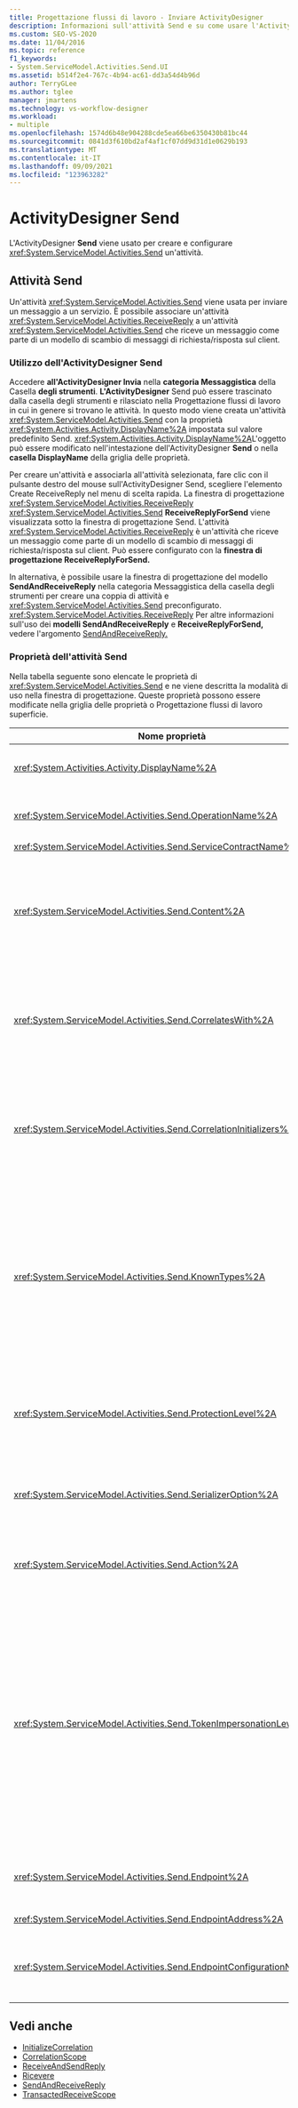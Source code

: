 ```yaml
---
title: Progettazione flussi di lavoro - Inviare ActivityDesigner
description: Informazioni sull'attività Send e su come usare l'ActivityDesigner Send per creare e configurare un'attività Send.
ms.custom: SEO-VS-2020
ms.date: 11/04/2016
ms.topic: reference
f1_keywords:
- System.ServiceModel.Activities.Send.UI
ms.assetid: b514f2e4-767c-4b94-ac61-dd3a54d4b96d
author: TerryGLee
ms.author: tglee
manager: jmartens
ms.technology: vs-workflow-designer
ms.workload:
- multiple
ms.openlocfilehash: 1574d6b48e904288cde5ea66be6350430b81bc44
ms.sourcegitcommit: 0841d3f610bd2af4af1cf07dd9d31d1e0629b193
ms.translationtype: MT
ms.contentlocale: it-IT
ms.lasthandoff: 09/09/2021
ms.locfileid: "123963282"
---
```

# <a name="send-activity-designer"></a>ActivityDesigner Send

L'ActivityDesigner **Send** viene usato per creare e configurare <xref:System.ServiceModel.Activities.Send> un'attività.

## <a name="the-send-activity"></a>Attività Send

 Un'attività <xref:System.ServiceModel.Activities.Send> viene usata per inviare un messaggio a un servizio. È possibile associare un'attività <xref:System.ServiceModel.Activities.ReceiveReply> a un'attività <xref:System.ServiceModel.Activities.Send> che riceve un messaggio come parte di un modello di scambio di messaggi di richiesta/risposta sul client.

### <a name="using-the-send-activity-designer"></a>Utilizzo dell'ActivityDesigner Send

Accedere **all'ActivityDesigner Invia** nella **categoria Messaggistica** della Casella **degli strumenti**. **L'ActivityDesigner** Send può essere  trascinato dalla casella degli strumenti e rilasciato nella Progettazione flussi di lavoro in cui in genere si trovano le attività. In questo modo viene creata un'attività <xref:System.ServiceModel.Activities.Send> con la proprietà <xref:System.Activities.Activity.DisplayName%2A> impostata sul valore predefinito Send. <xref:System.Activities.Activity.DisplayName%2A>L'oggetto può essere modificato nell'intestazione dell'ActivityDesigner **Send** o nella **casella DisplayName** della griglia delle proprietà.

Per creare un'attività e associarla all'attività selezionata, fare clic con il pulsante destro del mouse sull'ActivityDesigner Send, scegliere l'elemento Create ReceiveReply nel menu di scelta rapida. La finestra di progettazione <xref:System.ServiceModel.Activities.ReceiveReply> <xref:System.ServiceModel.Activities.Send> **ReceiveReplyForSend**    viene visualizzata sotto la finestra di progettazione Send. L'attività <xref:System.ServiceModel.Activities.ReceiveReply> è un'attività che riceve un messaggio come parte di un modello di scambio di messaggi di richiesta/risposta sul client. Può essere configurato con la **finestra di progettazione ReceiveReplyForSend.**

In alternativa, è possibile usare la finestra di  progettazione del  modello **SendAndReceiveReply** nella categoria Messaggistica della casella degli strumenti per creare una coppia di attività e <xref:System.ServiceModel.Activities.Send> preconfigurato. <xref:System.ServiceModel.Activities.ReceiveReply> Per altre informazioni sull'uso dei **modelli SendAndReceiveReply** e **ReceiveReplyForSend,** vedere l'argomento [SendAndReceiveReply.](../workflow-designer/sendandreceivereply-template-designer.md)

### <a name="the-send-activity-properties"></a>Proprietà dell'attività Send

Nella tabella seguente sono elencate le proprietà di <xref:System.ServiceModel.Activities.Send> e ne viene descritta la modalità di uso nella finestra di progettazione. Queste proprietà possono essere modificate nella griglia delle proprietà o Progettazione flussi di lavoro superficie.

| Nome proprietà | Obbligatoria | Utilizzo |
|-|----------|-|
| <xref:System.Activities.Activity.DisplayName%2A> | Falso | Nome descrittivo dell'attività <xref:System.ServiceModel.Activities.Send>. L'impostazione predefinita è Send. Sebbene la proprietà <xref:System.Activities.Activity.DisplayName%2A> non sia obbligatoria, se ne consiglia l'uso. |
| <xref:System.ServiceModel.Activities.Send.OperationName%2A> | Vero | Nome dell'operazione del servizio chiamata da questa attività <xref:System.ServiceModel.Activities.Send>. Questa proprietà viene usata per costruire il valore predefinito per la **proprietà Action** se la **proprietà Action** non è impostata in modo esplicito. |
| <xref:System.ServiceModel.Activities.Send.ServiceContractName%2A> | Vero | Nome del contratto del servizio implementato dal servizio da chiamare. |
| <xref:System.ServiceModel.Activities.Send.Content%2A> | Falso | Specifica il contenuto del messaggio o del parametro da ricevere. Può essere un'attività <xref:System.ServiceModel.Activities.ReceiveMessageContent> o un'attività <xref:System.ServiceModel.Activities.ReceiveParametersContent>. Modificare questa proprietà selezionando il pulsante con i puntini di sospensione accanto al campo **Contenuto** nella griglia delle proprietà o facendo clic sul pulsante **Definisci...** accanto all'etichetta **Contenuto** nell'area **dell'ActivityDesigner** Receive. Entrambi visualizzano la **finestra di dialogo Definizione** contenuto. Per altre informazioni sull'uso di questa casella, vedere l'argomento [Finestra di dialogo Definizione contenuto](../workflow-designer/content-definition-dialog-box.md) . |
| <xref:System.ServiceModel.Activities.Send.CorrelatesWith%2A> | Falso | Specifica l'oggetto <xref:System.ServiceModel.Activities.CorrelationHandle> usato per indirizzare il messaggio all'istanza del flusso di lavoro appropriata.<br /><br /> Fare clic sul pulsante con i puntini di sospensione accanto alla <xref:System.ServiceModel.Activities.Send.CorrelatesWith%2A> proprietà nella griglia delle proprietà per aprire la finestra di dialogo **Editor** espressioni. Per altre informazioni sull'utilizzo di questa finestra di dialogo, vedere l'argomento [Procedura: Usare l'editor espressioni.](../workflow-designer/how-to-use-the-expression-editor.md) |
| <xref:System.ServiceModel.Activities.Send.CorrelationInitializers%2A> | Falso | Specifica la raccolta di oggetti <xref:System.ServiceModel.Activities.CorrelationInitializer> che inizializzano più oggetti <xref:System.ServiceModel.Activities.CorrelationHandle> che configurano questa attività <xref:System.ServiceModel.Activities.Send> all'interno del flusso di lavoro. Fare clic sul pulsante con i puntini di sospensione accanto alla proprietà nella griglia delle proprietà per aprire la finestra di dialogo Aggiungi <xref:System.ServiceModel.Activities.Send.CorrelationInitializers%2A> **inizializzatori** di correlazione. Per altre informazioni sull'uso di questa casella, vedere [l'argomento Add CorrelationInitializers Dialog Box](../workflow-designer/add-correlationinitializers-dialog-box.md) . |
| <xref:System.ServiceModel.Activities.Send.KnownTypes%2A> | Falso | Raccolta di tipi noti per l'operazione del servizio che deve essere chiamata da questa attività <xref:System.ServiceModel.Activities.Send>. Questa proprietà deve essere usata insieme alla proprietà <xref:System.ServiceModel.Activities.Receive.SerializerOption%2A> impostata su <xref:System.Runtime.Serialization.DataContractSerializer>. Viene ignorata se viene usato <xref:System.Xml.Serialization.XmlSerializer>.<br /><br /> Selezionare il pulsante con i puntini di sospensione accanto al campo **KnownTypes** nella griglia delle proprietà per visualizzare la finestra di dialogo **Editor** raccolta tipi con cui è possibile aggiungere i tipi pertinenti.<br /><br /> Selezionare il pulsante con i puntini di sospensione accanto al campo **KnownTypes** nella griglia delle proprietà per visualizzare la finestra di dialogo **Editor** raccolta tipi con cui è possibile aggiungere i tipi pertinenti. Per altre informazioni sull'uso di questa casella, vedere [l'argomento Finestra di dialogo Editor raccolta tipi](../workflow-designer/type-collection-editor-dialog-box.md) . |
| <xref:System.ServiceModel.Activities.Send.ProtectionLevel%2A> | Vero | Specifica il tipo di <xref:System.Net.Security.ProtectionLevel> applicato al messaggio.<br /><br /> 1.  <xref:System.Net.Security.ProtectionLevel> indica solo l'autenticazione.<br />2.  <xref:System.Net.Security.ProtectionLevel> significa firmare i dati per garantire l'integrità dei dati trasmessi.<br />3.  <xref:System.Net.Security.ProtectionLevel> significa crittografare e firmare i dati per garantire la riservatezza e l'integrità dei dati trasmessi. |
| <xref:System.ServiceModel.Activities.Send.SerializerOption%2A> | Vero | Il tipo di serializzatore da usare per l'operazione del servizio che deve essere chiamata dall'attività <xref:System.ServiceModel.Activities.Send>. Il valore predefinito è <xref:System.Runtime.Serialization.DataContractSerializer>, che serializza e deserializza un'istanza di un tipo in un documento o un flusso XML che usa un contratto dati fornito. |
| <xref:System.ServiceModel.Activities.Send.Action%2A> | Falso | Specifica l'intestazione Action del messaggio. Se non è impostato in modo esplicito, il valore predefinito è: `https://tempuri.org/{service contract namespace}/{service contract name}/{operation name}` . Se specificato in un'attività <xref:System.ServiceModel.Activities.Send>, l'attività <xref:System.ServiceModel.Activities.Receive> che riceve il messaggio deve avere lo stesso valore perché il messaggio venga recapitato correttamente. |
| <xref:System.ServiceModel.Activities.Send.TokenImpersonationLevel%2A> | | L'oggetto <xref:System.Security.Principal.TokenImpersonationLevel> consentito per il destinatario del messaggio. Definisce i livelli di rappresentazione di sicurezza, che determinano il grado di azione di un processo server per conto di un processo client.<xref:System.Security.Principal.TokenImpersonationLevel>  indica che non è assegnato alcun livello di rappresentazione. <xref:System.Security.Principal.TokenImpersonationLevel> indica che il processo server non è in grado di ottenere informazioni di identificazione sul client e non può rappresentare il client. <xref:System.Security.Principal.TokenImpersonationLevel> indica che il processo server può ottenere informazioni sul client, ad esempio gli ID di sicurezza e i privilegi, ma non può rappresentare il client. Questa impostazione è utile per i server che esportano oggetti propri, ad esempio prodotti di database che esportano tabelle e viste. Usando le informazioni di sicurezza del client recuperate, il server può decidere se convalidare l'accesso senza poter usare altri servizi del contesto di sicurezza del client. <xref:System.Security.Principal.TokenImpersonationLevel> indica che il processo server può rappresentare il contesto di sicurezza del client nel sistema locale. Il server non può rappresentare il client nei sistemi remoti. <xref:System.Security.Principal.TokenImpersonationLevel> indica che il processo server può rappresentare il contesto di sicurezza del client nei sistemi remoti. |
| <xref:System.ServiceModel.Activities.Send.Endpoint%2A> | | Oggetto <xref:System.ServiceModel.Endpoint> a cui l'attività <xref:System.ServiceModel.Activities.Send> invia il messaggio. Se questa proprietà è impostata, <xref:System.ServiceModel.Activities.Send.EndpointConfigurationName%2A> deve essere **null.** |
| <xref:System.ServiceModel.Activities.Send.EndpointAddress%2A> | | Oggetto <xref:System.ServiceModel.EndpointAddress> a cui viene inviato il messaggio. |
| <xref:System.ServiceModel.Activities.Send.EndpointConfigurationName%2A> | | Nome della configurazione dell'endpoint. Questa proprietà viene impostata durante la configurazione di un endpoint in un file di configurazione. Questa proprietà deve essere impostata sul nome specificato **\<endpoint>** nell'elemento nel file di configurazione. Se questa proprietà è impostata, la <xref:System.ServiceModel.Activities.Send.Endpoint%2A> proprietà deve essere **Null.** |

## <a name="see-also"></a>Vedi anche

- [InitializeCorrelation](../workflow-designer/initializecorrelation-activity-designer.md)
- [CorrelationScope](../workflow-designer/correlationscope-activity-designer.md)
- [ReceiveAndSendReply](../workflow-designer/receiveandsendreply-template-designer.md)
- [Ricevere](../workflow-designer/receive-activity-designer.md)
- [SendAndReceiveReply](../workflow-designer/sendandreceivereply-template-designer.md)
- [TransactedReceiveScope](../workflow-designer/transactedreceivescope-activity-designer.md)